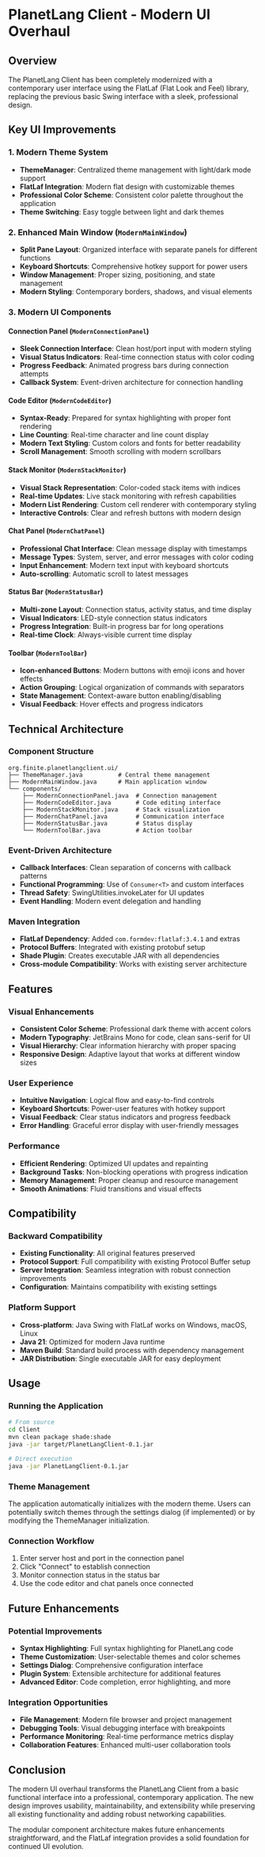 # PlanetLang Client - Modern UI Overhaul

## Overview
The PlanetLang Client has been completely modernized with a contemporary user interface using the FlatLaf (Flat Look and Feel) library, replacing the previous basic Swing interface with a sleek, professional design.

## Key UI Improvements

### 1. Modern Theme System
- **ThemeManager**: Centralized theme management with light/dark mode support
- **FlatLaf Integration**: Modern flat design with customizable themes
- **Professional Color Scheme**: Consistent color palette throughout the application
- **Theme Switching**: Easy toggle between light and dark themes

### 2. Enhanced Main Window (`ModernMainWindow`)
- **Split Pane Layout**: Organized interface with separate panels for different functions
- **Keyboard Shortcuts**: Comprehensive hotkey support for power users
- **Window Management**: Proper sizing, positioning, and state management
- **Modern Styling**: Contemporary borders, shadows, and visual elements

### 3. Modern UI Components

#### Connection Panel (`ModernConnectionPanel`)
- **Sleek Connection Interface**: Clean host/port input with modern styling
- **Visual Status Indicators**: Real-time connection status with color coding
- **Progress Feedback**: Animated progress bars during connection attempts
- **Callback System**: Event-driven architecture for connection handling

#### Code Editor (`ModernCodeEditor`)
- **Syntax-Ready**: Prepared for syntax highlighting with proper font rendering
- **Line Counting**: Real-time character and line count display
- **Modern Text Styling**: Custom colors and fonts for better readability
- **Scroll Management**: Smooth scrolling with modern scrollbars

#### Stack Monitor (`ModernStackMonitor`)
- **Visual Stack Representation**: Color-coded stack items with indices
- **Real-time Updates**: Live stack monitoring with refresh capabilities
- **Modern List Rendering**: Custom cell renderer with contemporary styling
- **Interactive Controls**: Clear and refresh buttons with modern design

#### Chat Panel (`ModernChatPanel`)
- **Professional Chat Interface**: Clean message display with timestamps
- **Message Types**: System, server, and error messages with color coding
- **Input Enhancement**: Modern text input with keyboard shortcuts
- **Auto-scrolling**: Automatic scroll to latest messages

#### Status Bar (`ModernStatusBar`)
- **Multi-zone Layout**: Connection status, activity status, and time display
- **Visual Indicators**: LED-style connection status indicators
- **Progress Integration**: Built-in progress bar for long operations
- **Real-time Clock**: Always-visible current time display

#### Toolbar (`ModernToolBar`)
- **Icon-enhanced Buttons**: Modern buttons with emoji icons and hover effects
- **Action Grouping**: Logical organization of commands with separators
- **State Management**: Context-aware button enabling/disabling
- **Visual Feedback**: Hover effects and progress indicators

## Technical Architecture

### Component Structure
```
org.finite.planetlangclient.ui/
├── ThemeManager.java          # Central theme management
├── ModernMainWindow.java      # Main application window
└── components/
    ├── ModernConnectionPanel.java  # Connection management
    ├── ModernCodeEditor.java       # Code editing interface
    ├── ModernStackMonitor.java     # Stack visualization
    ├── ModernChatPanel.java        # Communication interface
    ├── ModernStatusBar.java        # Status display
    └── ModernToolBar.java          # Action toolbar
```

### Event-Driven Architecture
- **Callback Interfaces**: Clean separation of concerns with callback patterns
- **Functional Programming**: Use of `Consumer<T>` and custom interfaces
- **Thread Safety**: SwingUtilities.invokeLater for UI updates
- **Event Handling**: Modern event delegation and handling

### Maven Integration
- **FlatLaf Dependency**: Added `com.formdev:flatlaf:3.4.1` and extras
- **Protocol Buffers**: Integrated with existing protobuf setup
- **Shade Plugin**: Creates executable JAR with all dependencies
- **Cross-module Compatibility**: Works with existing server architecture

## Features

### Visual Enhancements
- **Consistent Color Scheme**: Professional dark theme with accent colors
- **Modern Typography**: JetBrains Mono for code, clean sans-serif for UI
- **Visual Hierarchy**: Clear information hierarchy with proper spacing
- **Responsive Design**: Adaptive layout that works at different window sizes

### User Experience
- **Intuitive Navigation**: Logical flow and easy-to-find controls
- **Keyboard Shortcuts**: Power-user features with hotkey support
- **Visual Feedback**: Clear status indicators and progress feedback
- **Error Handling**: Graceful error display with user-friendly messages

### Performance
- **Efficient Rendering**: Optimized UI updates and repainting
- **Background Tasks**: Non-blocking operations with progress indication
- **Memory Management**: Proper cleanup and resource management
- **Smooth Animations**: Fluid transitions and visual effects

## Compatibility

### Backward Compatibility
- **Existing Functionality**: All original features preserved
- **Protocol Support**: Full compatibility with existing Protocol Buffer setup
- **Server Integration**: Seamless integration with robust connection improvements
- **Configuration**: Maintains compatibility with existing settings

### Platform Support
- **Cross-platform**: Java Swing with FlatLaf works on Windows, macOS, Linux
- **Java 21**: Optimized for modern Java runtime
- **Maven Build**: Standard build process with dependency management
- **JAR Distribution**: Single executable JAR for easy deployment

## Usage

### Running the Application
```bash
# From source
cd Client
mvn clean package shade:shade
java -jar target/PlanetLangClient-0.1.jar

# Direct execution
java -jar PlanetLangClient-0.1.jar
```

### Theme Management
The application automatically initializes with the modern theme. Users can potentially switch themes through the settings dialog (if implemented) or by modifying the ThemeManager initialization.

### Connection Workflow
1. Enter server host and port in the connection panel
2. Click "Connect" to establish connection
3. Monitor connection status in the status bar
4. Use the code editor and chat panels once connected

## Future Enhancements

### Potential Improvements
- **Syntax Highlighting**: Full syntax highlighting for PlanetLang code
- **Theme Customization**: User-selectable themes and color schemes
- **Settings Dialog**: Comprehensive configuration interface
- **Plugin System**: Extensible architecture for additional features
- **Advanced Editor**: Code completion, error highlighting, and more

### Integration Opportunities
- **File Management**: Modern file browser and project management
- **Debugging Tools**: Visual debugging interface with breakpoints
- **Performance Monitoring**: Real-time performance metrics display
- **Collaboration Features**: Enhanced multi-user collaboration tools

## Conclusion

The modern UI overhaul transforms the PlanetLang Client from a basic functional interface into a professional, contemporary application. The new design improves usability, maintainability, and extensibility while preserving all existing functionality and adding robust networking capabilities.

The modular component architecture makes future enhancements straightforward, and the FlatLaf integration provides a solid foundation for continued UI evolution.